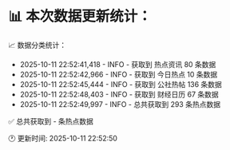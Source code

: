 📊 本次数据更新统计：
==========================

📈 数据分类统计：
- 2025-10-11 22:52:41,418 - INFO - 获取到 热点资讯 80 条数据
- 2025-10-11 22:52:42,966 - INFO - 获取到 今日热点 10 条数据
- 2025-10-11 22:52:45,444 - INFO - 获取到 公社热帖 136 条数据
- 2025-10-11 22:52:48,403 - INFO - 获取到 财经日历 67 条数据
- 2025-10-11 22:52:49,997 - INFO - 总共获取到 293 条热点数据

✅ 总共获取到 - 条热点数据

🕐 更新时间: 2025-10-11 22:52:50
